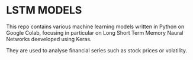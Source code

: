 # LSTM MODELS 

This repo contains various machine learning models written in Python on Google Colab, focusing in particular on Long Short Term Memory Naural Networks deeveloped using Keras.

They are used to analyse financial series such as stock prices or volatility.
